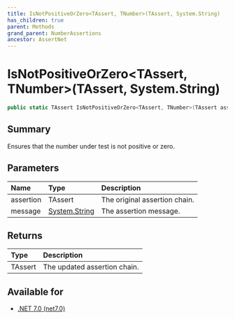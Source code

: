 ```yaml
---
title: IsNotPositiveOrZero<TAssert, TNumber>(TAssert, System.String)
has_children: true
parent: Methods
grand_parent: NumberAssertions
ancestor: AssertNet
---
```

# IsNotPositiveOrZero&lt;TAssert, TNumber&gt;(TAssert, System.String)

```csharp
public static TAssert IsNotPositiveOrZero<TAssert, TNumber>(TAssert assertion, System.String message);
```

## Summary
Ensures that the number under test is not positive or zero.

## Parameters
| Name      | Type                                                                        | Description                   |
|:----------|:----------------------------------------------------------------------------|:------------------------------|
| assertion | TAssert                                                                     | The original assertion chain. |
| message   | [System.String](https://learn.microsoft.com/en-us/dotnet/api/system.string) | The assertion message.        |


## Returns
| Type    | Description                  |
|:--------|:-----------------------------|
| TAssert | The updated assertion chain. |

## Available for
- [.NET 7.0 (net7.0)](https://versionsof.net/core/7.0/)
